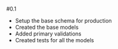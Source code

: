 #0.1
- Setup the base schema for production
- Created the base models
- Added primary validations
- Created tests for all the models